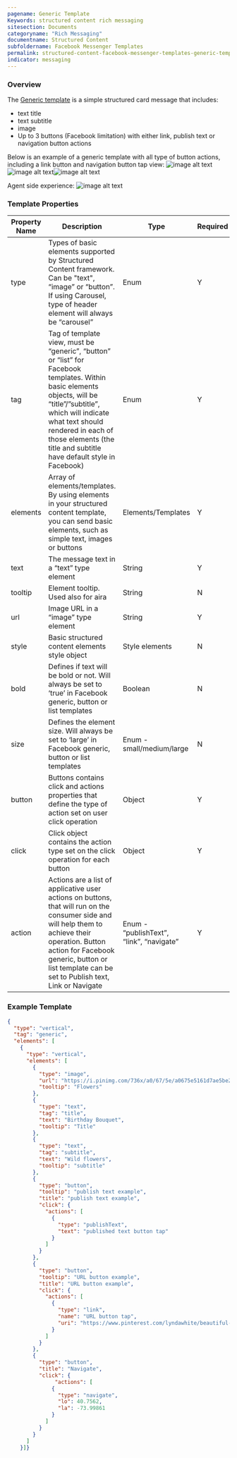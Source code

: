 ```yaml
---
pagename: Generic Template
Keywords: structured content rich messaging
sitesection: Documents
categoryname: "Rich Messaging"
documentname: Structured Content
subfoldername: Facebook Messenger Templates
permalink: structured-content-facebook-messenger-templates-generic-template.html
indicator: messaging
---
```


### Overview

The [Generic template](https://developers.facebook.com/docs/messenger-platform/send-messages/template/generic) is a simple structured card message that includes: 

* text title
* text subtitle
* image
* Up to 3 buttons (Facebook limitation) with either link, publish text or navigation button actions 

Below is an example of a generic template with all type of button actions, including a link button and navigation button tap view:
![image alt text](img/fb_structuredcontent_image_0.jpg)![image alt text](img/fb_structuredcontent_image_1.jpg)![image alt text](img/fb_structuredcontent_image_2.jpg)

Agent side experience: 
![image alt text](img/fb_structuredcontent_image_3.png)

### Template Properties

<table>
  <thead>
    <tr>
      <th>Property Name</th>
      <th>Description</th>
      <th>Type</th>
      <th>Required</th>
    </tr>
  </thead>
  <tr>
    <td>type</td>
    <td>Types of basic elements supported by Structured Content framework. Can be "text", “image” or “button”. 
If using Carousel, type of header element will always be “carousel”</td>
    <td>Enum</td>
    <td>Y</td>
  </tr>
  <tr>
    <td>tag</td>
    <td>Tag of template view, must be “generic”, “button” or “list” for Facebook templates. Within basic elements objects, will be “title”/”subtitle”, which will indicate what text should rendered in each of those elements (the title and subtitle have default style in Facebook)</td>
    <td>Enum</td>
    <td>Y</td>
  </tr>
  <tr>
    <td>elements
</td>
    <td>Array of elements/templates. By using elements in your structured content template, you can send basic elements, such as simple text, images or buttons	</td>
    <td>Elements/Templates</td>
    <td>Y</td>
  </tr>
  <tr>
    <td>text</td>
    <td>The message text in a “text” type element</td>
    <td>String</td>
    <td>Y</td>
  </tr>
  <tr>
    <td>tooltip</td>
    <td>Element tooltip. Used also for aira</td>
    <td>String</td>
    <td>N</td>
  </tr>
  <tr>
    <td>url</td>
    <td>Image URL in a “image” type element</td>
    <td>String</td>
    <td>Y</td>
  </tr>
  <tr>
    <td>style</td>
    <td>Basic structured content elements style object</td>
    <td>Style elements </td>
    <td>N</td>
  </tr>
  <tr>
    <td>bold</td>
    <td>Defines if text will be bold or not. Will always be set to ‘true’ in Facebook generic, button or list templates </td>
    <td>Boolean</td>
    <td>N</td>
  </tr>
  <tr>
    <td>size</td>
    <td>Defines the element size. Will always be set to ‘large’ in Facebook generic, button or list templates</td>
    <td>Enum - small/medium/large</td>
    <td>N</td>
  </tr>
  <tr>
    <td>button</td>
    <td>Buttons contains click and actions properties that define the type of action set on user click operation </td>
    <td>Object </td>
    <td>Y</td>
  </tr>
  <tr>
    <td>click</td>
    <td>Click object contains the action type set on the click operation for each button</td>
    <td>Object</td>
    <td>Y</td>
  </tr>
  <tr>
    <td>action</td>
    <td>Actions are a list of applicative user actions on buttons, that will run on the consumer side and will help them to achieve their operation. Button action for Facebook generic, button or list template can be set to Publish text, Link or Navigate</td>
    <td>Enum - “publishText”, “link”, “navigate”</td>
    <td>Y</td>
  </tr>
</table>

### Example Template

```json
{
  "type": "vertical",
  "tag": "generic",
  "elements": [
    {
      "type": "vertical",
      "elements": [
        {
          "type": "image",
          "url": "https://i.pinimg.com/736x/a0/67/5e/a0675e5161d7ae5be2550987f397a641--flower-shops-paper-flowers.jpg",
          "tooltip": "Flowers"
        },
        {
          "type": "text",
          "tag": "title",
          "text": "Birthday Bouquet",
          "tooltip": "Title"
        },
        {
          "type": "text",
          "tag": "subtitle",
          "text": "Wild flowers",
          "tooltip": "subtitle"
        },
        {
          "type": "button",
          "tooltip": "publish text example",
          "title": "publish text example",
          "click": {
            "actions": [
              {
                "type": "publishText",
                "text": "published text button tap"
              }
            ]
          }
        },
        {
          "type": "button",
          "tooltip": "URL button example",
          "title": "URL button example",
          "click": {
            "actions": [
              {
                "type": "link",
                "name": "URL button tap",
                "uri": "https://www.pinterest.com/lyndawhite/beautiful-flowers/"
              }
            ]
          }
        },
        {
          "type": "button",
          "title": "Navigate",
          "click": {
               "actions": [
              {
                "type": "navigate",
                "lo": 40.7562,
                "la": -73.99861
              }
            ]
          }
        }
      ]
    }]}
```
